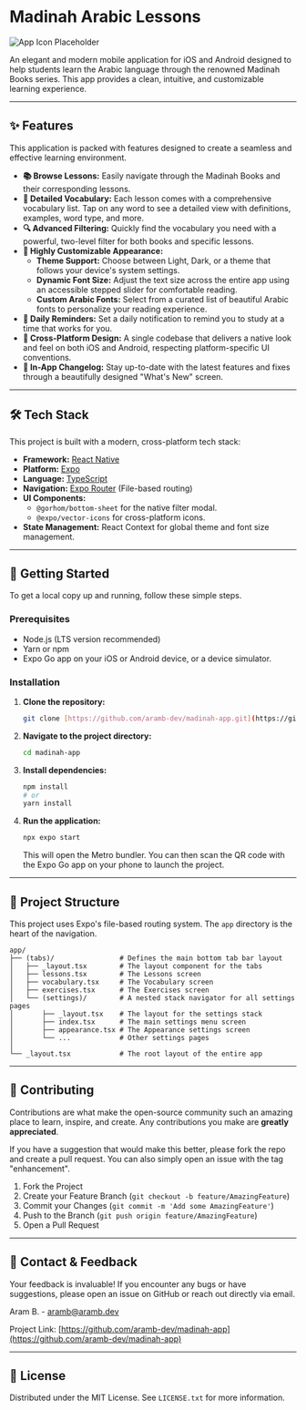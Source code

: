 # Madinah Arabic Lessons

![App Icon Placeholder](https://placehold.co/128x128/096/FFFFFF?text=Madinah%20\nArabic%20Lessons)

An elegant and modern mobile application for iOS and Android designed to help students learn the Arabic language through the renowned Madinah Books series. This app provides a clean, intuitive, and customizable learning experience.

<!-- ---

## 📸 Screenshots

| Lessons Screen | Vocabulary Screen | Settings Screen |
| :---: | :---: | :---: |
| ![Lessons Screen](https://i.imgur.com/your-lessons-screenshot.png) | ![Vocabulary Screen](https://i.imgur.com/your-vocabulary-screenshot.png) | ![Settings Screen](https://i.imgur.com/your-settings-screenshot.png) |

| Filter Modal | Dark Mode | Changelog |
| :---: | :---: | :---: |
| ![Filter Modal](https://i.imgur.com/your-filter-screenshot.png) | ![Dark Mode](https://i.imgur.com/your-darkmode-screenshot.png) | ![Changelog](https://i.imgur.com/your-changelog-screenshot.png) | -->

<!-- *(**Note:** You will need to replace the placeholder image URLs with actual screenshots of your app.)* -->

---

## ✨ Features

This application is packed with features designed to create a seamless and effective learning environment.

* **📚 Browse Lessons:** Easily navigate through the Madinah Books and their corresponding lessons.
* **📖 Detailed Vocabulary:** Each lesson comes with a comprehensive vocabulary list. Tap on any word to see a detailed view with definitions, examples, word type, and more.
* **🔍 Advanced Filtering:** Quickly find the vocabulary you need with a powerful, two-level filter for both books and specific lessons.
* **🎨 Highly Customizable Appearance:**
    * **Theme Support:** Choose between Light, Dark, or a theme that follows your device's system settings.
    * **Dynamic Font Size:** Adjust the text size across the entire app using an accessible stepped slider for comfortable reading.
    * **Custom Arabic Fonts:** Select from a curated list of beautiful Arabic fonts to personalize your reading experience.
* **🔔 Daily Reminders:** Set a daily notification to remind you to study at a time that works for you.
* **📱 Cross-Platform Design:** A single codebase that delivers a native look and feel on both iOS and Android, respecting platform-specific UI conventions.
* **🔄 In-App Changelog:** Stay up-to-date with the latest features and fixes through a beautifully designed "What's New" screen.

---

## 🛠️ Tech Stack

This project is built with a modern, cross-platform tech stack:

* **Framework:** [React Native](https://reactnative.dev/)
* **Platform:** [Expo](https://expo.dev/)
* **Language:** [TypeScript](https://www.typescriptlang.org/)
* **Navigation:** [Expo Router](https://docs.expo.dev/router/introduction/) (File-based routing)
* **UI Components:**
    * `@gorhom/bottom-sheet` for the native filter modal.
    * `@expo/vector-icons` for cross-platform icons.
* **State Management:** React Context for global theme and font size management.

---

## 🚀 Getting Started

To get a local copy up and running, follow these simple steps.

### Prerequisites

* Node.js (LTS version recommended)
* Yarn or npm
* Expo Go app on your iOS or Android device, or a device simulator.

### Installation

1.  **Clone the repository:**
    ```sh
    git clone [https://github.com/aramb-dev/madinah-app.git](https://github.com/aramb-dev/madinah-app.git)
    ```
2.  **Navigate to the project directory:**
    ```sh
    cd madinah-app
    ```
3.  **Install dependencies:**
    ```sh
    npm install
    # or
    yarn install
    ```
4.  **Run the application:**
    ```sh
    npx expo start
    ```
    This will open the Metro bundler. You can then scan the QR code with the Expo Go app on your phone to launch the project.

---

## 📂 Project Structure

This project uses Expo's file-based routing system. The `app` directory is the heart of the navigation.

```
app/
├── (tabs)/                # Defines the main bottom tab bar layout
│   ├── _layout.tsx        # The layout component for the tabs
│   ├── lessons.tsx        # The Lessons screen
│   ├── vocabulary.tsx     # The Vocabulary screen
│   ├── exercises.tsx      # The Exercises screen
│   └── (settings)/        # A nested stack navigator for all settings pages
│       ├── _layout.tsx    # The layout for the settings stack
│       ├── index.tsx      # The main settings menu screen
│       ├── appearance.tsx # The Appearance settings screen
│       └── ...            # Other settings pages
│
└── _layout.tsx            # The root layout of the entire app
```

---

## 🤝 Contributing

Contributions are what make the open-source community such an amazing place to learn, inspire, and create. Any contributions you make are **greatly appreciated**.

If you have a suggestion that would make this better, please fork the repo and create a pull request. You can also simply open an issue with the tag "enhancement".

1.  Fork the Project
2.  Create your Feature Branch (`git checkout -b feature/AmazingFeature`)
3.  Commit your Changes (`git commit -m 'Add some AmazingFeature'`)
4.  Push to the Branch (`git push origin feature/AmazingFeature`)
5.  Open a Pull Request

---

## 📧 Contact & Feedback

Your feedback is invaluable! If you encounter any bugs or have suggestions, please open an issue on GitHub or reach out directly via email.

Aram B. - [aramb@aramb.dev](mailto:aramb@aramb.dev)

Project Link: [https://github.com/aramb-dev/madinah-app](https://github.com/aramb-dev/madinah-app)

---

## 📄 License

Distributed under the MIT License. See `LICENSE.txt` for more information.
